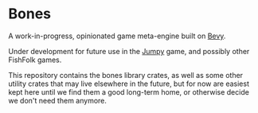 # Bones

A work-in-progress, opinionated game meta-engine built on [Bevy].

Under development for future use in the [Jumpy] game, and possibly other FishFolk games.

This repository contains the bones library crates, as well as some other utility crates that may
live elsewhere in the future, but for now are easiest kept here until we find them a good long-term
home, or otherwise decide we don't need them anymore.

[bevy]: https://bevyengine.org
[jumpy]: https://github.com/fishfolk/jumpy
